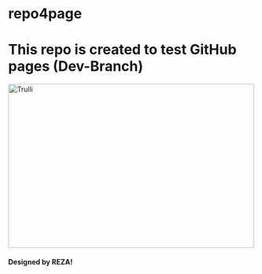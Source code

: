 # repo4page
<p> <h1> This repo is created to test GitHub pages (Dev-Branch)</h1>
<img src="https://www.chawtechsolutions.com/wp-content/uploads/2019/03/developer-dribbble.gif" alt="Trulli" width="500" height="333">
<h4>Designed by REZA!</h4>
</p>
